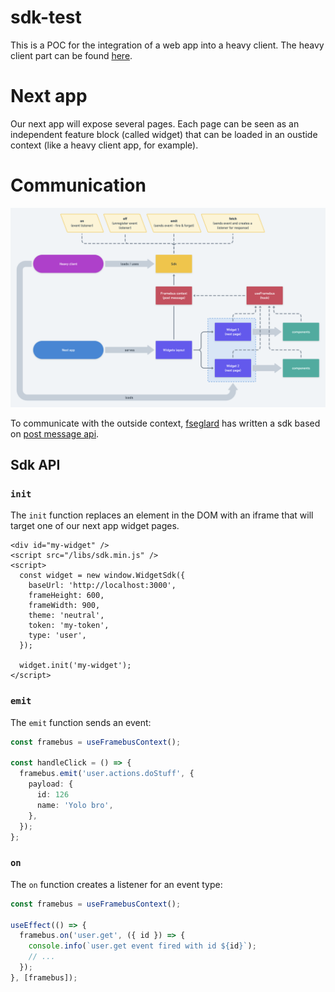 # sdk-test

This is a POC for the integration of a web app into a heavy client. The heavy client part can be found [here](https://github.com/jpb06/sdk-test-java-app).

# Next app

Our next app will expose several pages. Each page can be seen as an independent feature block (called widget) that can be loaded in an oustide context (like a heavy client app, for example).

# Communication

![Workflow](./assets/workflow.png)

To communicate with the outside context, [fseglard](https://github.com/fseglard) has written a sdk based on [post message api](https://developer.mozilla.org/en-US/docs/Web/API/Window/postMessage).

## Sdk API

### `init`

The `init` function replaces an element in the DOM with an iframe that will target one of our next app widget pages.

```tsx
<div id="my-widget" />
<script src="/libs/sdk.min.js" />
<script>
  const widget = new window.WidgetSdk({
    baseUrl: 'http://localhost:3000',
    frameHeight: 600,
    frameWidth: 900,
    theme: 'neutral',
    token: 'my-token',
    type: 'user',
  });

  widget.init('my-widget');
</script>
```

### `emit`

The `emit` function sends an event:

```typescript
const framebus = useFramebusContext();

const handleClick = () => {
  framebus.emit('user.actions.doStuff', {
    payload: {
      id: 126
      name: 'Yolo bro',
    },
  });
};
```

### `on`

The `on` function creates a listener for an event type:

```typescript
const framebus = useFramebusContext();

useEffect(() => {
  framebus.on('user.get', ({ id }) => {
    console.info(`user.get event fired with id ${id}`);
    // ...
  });
}, [framebus]);
```
